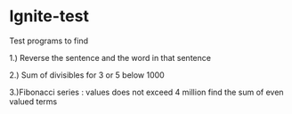 # Ignite-test
Test programs to find 

1.) Reverse the sentence and the word in that sentence

2.) Sum of divisibles for 3 or 5 below 1000

3.)Fibonacci series : values does not exceed 4 million find the sum of even valued terms
